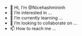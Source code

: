 - 👋 Hi, I’m @Nicehashmininh
- 👀 I’m interested in ...
- 🌱 I’m currently learning ...
- 💞️ I’m looking to collaborate on ...
- 📫 How to reach me ...

<!---
Nicehashmininh/Nicehashmininh is a ✨ special ✨ repository because its `README.md` (this file) appears on your GitHub profile.
You can click the Preview link to take a look at your changes.
--->
